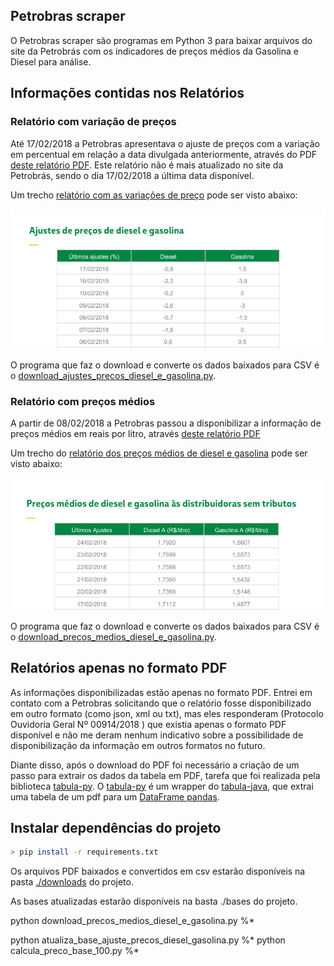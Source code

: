 Petrobras scraper
-----------------

O Petrobras scraper são programas em Python 3 para baixar arquivos do site da Petrobrás com os indicadores de preços médios da Gasolina e Diesel para análise.


## Informações contidas nos Relatórios

### Relatório com variação de preços

Até 17/02/2018 a Petrobras apresentava o ajuste de preços com a variação em percentual em relação a data divulgada anteriormente, através do PDF 
[deste relatório PDF](http://www.petrobras.com.br/lumis/api/rest/pricegraph/report). Este relatório não é mais atualizado no site da Petrobrás, sendo o dia 17/02/2018 a última data disponível.

Um trecho [relatório com as variações de preço](http://www.petrobras.com.br/lumis/api/rest/pricegraph/report) pode ser visto abaixo:

![relatorio_ajuste_precos_example.png](https://raw.githubusercontent.com/royopa/petrobras-scraper/master/images/relatorio_ajuste_precos_example.png)

O programa que faz o download e converte os dados baixados para CSV é o [download_ajustes_precos_diesel_e_gasolina.py](download_ajustes_precos_diesel_e_gasolina.py).

### Relatório com preços médios

A partir de 08/02/2018 a Petrobras passou a disponibilizar a informação de preços médios em reais por litro, através [deste relatório PDF](http://www.petrobras.com.br/lumis/api/rest/pricegraphnovo/report?n=4)

Um trecho do [relatório dos preços médios de diesel e gasolina](http://www.petrobras.com.br/lumis/api/rest/pricegraph/report) pode ser visto abaixo:

![relatorio_preco_medio_example.png](https://raw.githubusercontent.com/royopa/petrobras-scraper/master/images/relatorio_preco_medio_example.png)

O programa que faz o download e converte os dados baixados para CSV é o [download_precos_medios_diesel_e_gasolina.py](download_precos_medios_diesel_e_gasolina.py).

## Relatórios apenas no formato PDF

As informações disponibilizadas estão apenas no formato PDF. Entrei em contato com a Petrobras solicitando que o relatório fosse disponibilizado em outro formato (como json, xml ou txt), mas eles responderam (Protocolo Ouvidoria Geral Nº 00914/2018
) que existia apenas o formato PDF disponível e não me deram nenhum indicativo sobre a possibilidade de disponibilização da informação em outros formatos no futuro.

Diante disso, após o download do PDF foi necessário a criação de um passo para extrair os dados da tabela em PDF, tarefa que foi realizada pela biblioteca [tabula-py](https://github.com/chezou/tabula-py). O [tabula-py]((https://github.com/chezou/tabula-py)) é um wrapper do [tabula-java](https://github.com/tabulapdf/tabula-java), que extrai uma tabela de um pdf para um [DataFrame pandas](https://www.datacamp.com/community/tutorials/pandas-tutorial-dataframe-python).

## Instalar dependências do projeto

```sh
> pip install -r requirements.txt
```

Os arquivos PDF baixados e convertidos em csv estarão disponíveis na pasta [./downloads]() do projeto.

As bases atualizadas estarão disponíveis na basta ./bases do projeto.

python download_precos_medios_diesel_e_gasolina.py %*


python atualiza_base_ajuste_precos_diesel_gasolina.py %*
python calcula_preco_base_100.py %*